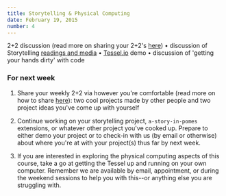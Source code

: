 ```yaml
---
title: Storytelling & Physical Computing
date: February 19, 2015
number: 4
---
```


2+2 discussion (read more on sharing your 2+2's [here](http://dgmde15.github.io/sessions/2/#/3)) • discussion of Storytelling [readings and media](http://104.236.253.62/t/stories-storytelling/28/5) • [Tessel.io](https://tessel.io/) demo • discussion of 'getting your hands dirty' with code

### For next week

1. Share your weekly 2+2 via however you're comfortable (read more on how to share [here](http://dgmde15.github.io/sessions/2/#/3)): two cool projects made by other people and two project ideas you've come up with yourself

2. Continue working on your storytelling project, `a-story-in-pomes` extensions, or whatever other project you've cooked up.  Prepare to either demo your project or to check-in with us (by email or otherwise) about where you're at with your project(s) thus far by next week.

3. If you are interested in exploring the physical computing aspects of this course, take a go at getting the Tessel up and running on your own computer.  Remember we are available by email, appointment, or during the weekend sessions to help you with this--or anything else you are struggling with. 